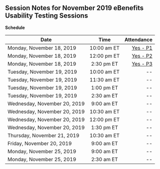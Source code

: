 ## Session Notes for November 2019 eBenefits Usability Testing Sessions
**Schedule**  

| Date        | Time           | Attendance  |
| ------------- |:-------------:| -----:|
| Monday, November 18, 2019      | 10:00 am ET | [Yes - P1](https://github.com/department-of-veterans-affairs/va.gov-team/tree/master/teams/vsa/teams/ebenefits/research/disabilities-dependents-usability-1119/session-notes/monday-november-18-10am) |
| Monday, November 18, 2019      | 12:00 pm ET | [Yes - P2](https://github.com/department-of-veterans-affairs/va.gov-team/blob/master/teams/vsa/teams/ebenefits/research/disabilities-dependents-usability-1119/session-notes/monday-november-18-10am/p1-jw-mon-nov-18-12pm-eastern.md) |
| Monday, November 18, 2019      | 2:30 pm ET | [Yes - P3](https://github.com/department-of-veterans-affairs/va.gov-team/blob/master/teams/vsa/teams/ebenefits/research/disabilities-dependents-usability-1119/session-notes/monday-november-18-10am/p1-jw-mon-nov-18-12pm-eastern.md) |
| Tuesday, November 19, 2019      | 10:00 am ET | -- |
| Tuesday, November 19, 2019      | 11:30 am ET | -- |
| Tuesday, November 19, 2019      | 1:00 pm ET | -- |
| Tuesday, November 19, 2019      | 2:30 am ET | -- |
| Wednesday, November 20, 2019      | 9:00 am ET | -- |
| Wednesday, November 20, 2019      | 10:30 am ET | -- |
| Wednesday, November 20, 2019      | 12:00 pm ET | -- |
| Wednesday, November 20, 2019      | 1:30 pm ET | -- |
| Thursday, November 21, 2019      | 10:30 am ET | -- |
| Friday, November 20, 2019      | 9:00 am ET | -- |
| Monday, November 25, 2019      | 9:00 am ET | -- |
| Monday, November 25, 2019      | 2:30 am ET | -- |
